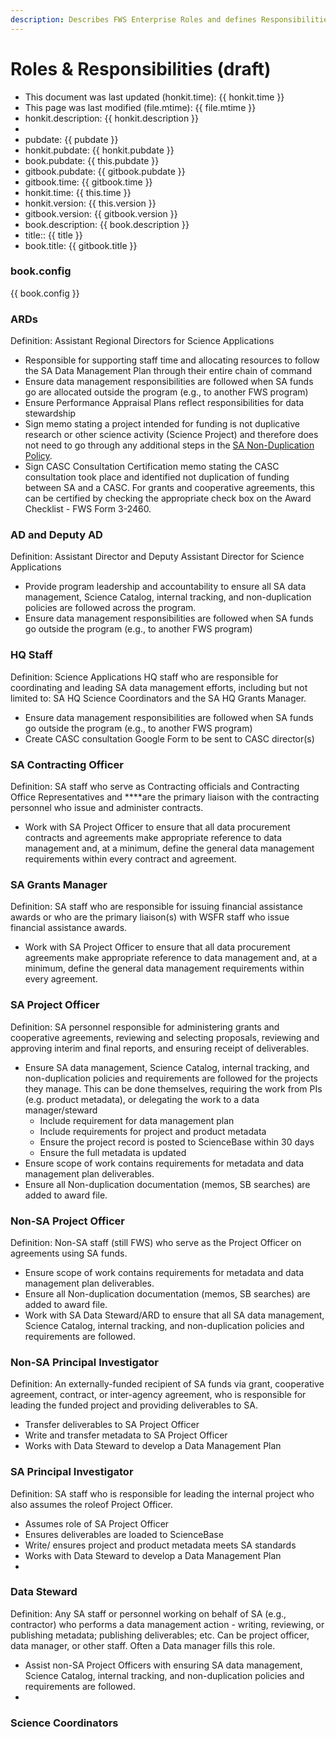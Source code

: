 ```yaml
---
description: Describes FWS Enterprise Roles and defines Responsibilities within SA
---
```


# Roles & Responsibilities \(draft\)

  - This document was last updated (honkit.time): {{ honkit.time }}
  - This page was last modified (file.mtime): {{ file.mtime }}
  - honkit.description: {{ honkit.description }}
  - 
  - pubdate: {{ pubdate }}
  - honkit.pubdate: {{ honkit.pubdate }}
  - book.pubdate: {{ this.pubdate }}
  - gitbook.pubdate: {{ gitbook.pubdate }}
  - gitbook.time: {{ gitbook.time }}
  - honkit.time: {{ this.time }}
  - honkit.version: {{ this.version }}
  - gitbook.version: {{ gitbook.version }}
  - book.description: {{ book.description }}
  - title:: {{ title }}
  - book.title: {{ gitbook.title }}
  
### book.config

{{ book.config }}


### ARDs

Definition​: Assistant Regional Directors for Science Applications

* Responsible for supporting staff time and allocating resources to follow the SA Data Management Plan through their entire chain of command
* Ensure data management responsibilities are followed when SA funds go are allocated outside the program \(e.g., to another FWS program\)
* Ensure Performance Appraisal Plans reflect responsibilities for data stewardship
* Sign ​memo​ stating a project intended for funding is not duplicative research or other science activity \(Science Project\) and therefore does not need to go through any additional steps in the [SA Non-Duplication Policy](policy-guidance.md).
* Sign ​CASC Consultation Certification memo​ stating the CASC consultation took place and identified not duplication of funding between SA and a CASC. For grants and cooperative agreements, this can be certified by checking the appropriate check box on the Award Checklist - FWS Form 3-2460.

### AD and Deputy AD

Definition​: Assistant Director and Deputy Assistant Director for Science Applications

* Provide program leadership and accountability to ensure all SA data management, Science Catalog, internal tracking, and non-duplication policies are followed across the program.
* Ensure data management responsibilities are followed when SA funds go outside the program \(e.g., to another FWS program\)

### HQ Staff

Definition​: Science Applications HQ staff who are responsible for coordinating and leading SA data management efforts, including but not limited to: SA HQ Science Coordinators and the SA HQ Grants Manager.

* Ensure data management responsibilities are followed when SA funds go outside the program \(e.g., to another FWS program\)
* Create CASC consultation Google Form to be sent to CASC director\(s\)

### SA Contracting Officer

Definition​: SA staff who serve as Contracting officials and Contracting Office Representatives and ****are the primary liaison with the contracting personnel who issue and administer contracts.

* Work with SA Project Officer to ensure that all data procurement contracts and agreements make appropriate reference to data management and, at a minimum, define the general data management requirements within every contract and agreement.

### SA Grants Manager

Definition​: SA staff who are responsible for issuing financial assistance awards or who are the primary liaison\(s\) with WSFR staff who issue financial assistance awards.

* Work with SA Project Officer to ensure that all data procurement agreements make appropriate reference to data management and, at a minimum, define the general data management requirements within every agreement.

### SA Project Officer

Definition​: SA personnel responsible for administering grants and cooperative agreements, reviewing and selecting proposals, reviewing and approving interim and final reports, and ensuring receipt of deliverables. 

* Ensure SA data management, Science Catalog, internal tracking, and non-duplication policies and requirements are followed for the projects they manage. This can be done themselves, requiring the work from PIs \(e.g. product metadata\), or delegating the work to a data manager/steward 
  * Include requirement for data management plan
  * Include requirements for project and product metadata
  * Ensure the project record is posted to ScienceBase within 30 days
  * Ensure the full metadata is updated
* Ensure scope of work contains requirements for metadata and data management plan deliverables.
* Ensure all Non-duplication documentation \(memos, SB searches\) are added to award file.

### Non-SA Project Officer

Definition​: Non-SA staff \(still FWS\) who serve as the Project Officer on agreements using SA funds.

* Ensure scope of work contains requirements for metadata and data management plan deliverables.
* Ensure all Non-duplication documentation \(memos, SB searches\) are added to award file.
* Work with SA Data Steward/ARD to ensure that all SA data management, Science Catalog, internal tracking, and non-duplication policies and requirements are followed.

### Non-SA Principal Investigator

Definition​: An externally-funded recipient of SA funds via grant, cooperative agreement, contract, or inter-agency agreement, who is responsible for leading the funded project and providing deliverables to SA.

* Transfer deliverables to SA Project Officer
* Write and transfer metadata to SA Project Officer
* Works with Data Steward to develop a Data Management Plan

### SA Principal Investigator

Definition​: SA staff who is responsible for leading the internal project who also assumes the roleof Project Officer.

* Assumes role of SA Project Officer
* Ensures deliverables are loaded to ScienceBase
* Write/ ensures project and product metadata meets SA standards
* Works with Data Steward to develop a Data Management Plan
* 
### Data Steward

Definition​: Any SA staff or personnel working on behalf of SA \(e.g., contractor\) who performs a data management action - writing, reviewing, or publishing metadata; publishing deliverables; etc. Can be project officer, data manager, or other staff. Often a Data manager fills this role.

* Assist non-SA Project Officers with ensuring SA data management, Science Catalog, internal tracking, and non-duplication policies and requirements are followed. 
* 
### Science Coordinators

